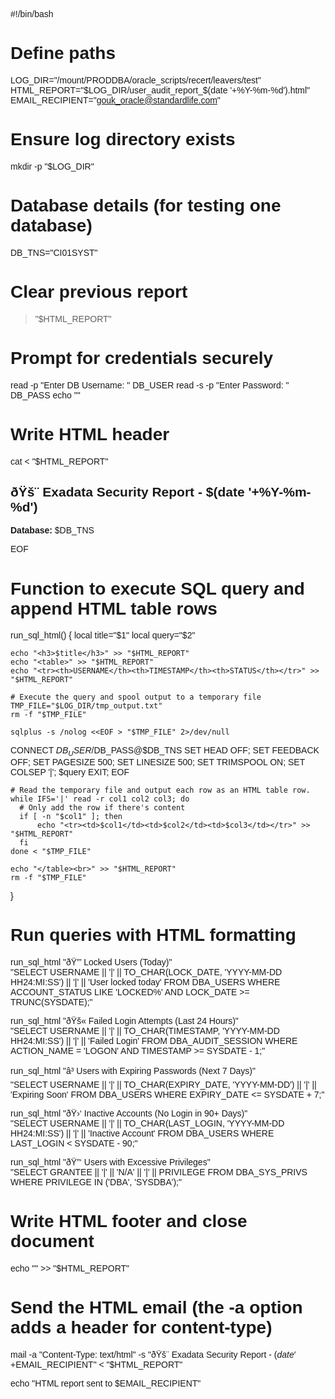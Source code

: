 #!/bin/bash

# Define paths
LOG_DIR="/mount/PRODDBA/oracle_scripts/recert/leavers/test"
HTML_REPORT="$LOG_DIR/user_audit_report_$(date '+%Y-%m-%d').html"
EMAIL_RECIPIENT="gouk_oracle@standardlife.com"

# Ensure log directory exists
mkdir -p "$LOG_DIR"

# Database details (for testing one database)
DB_TNS="CI01SYST"

# Clear previous report
> "$HTML_REPORT"

# Prompt for credentials securely
read -p "Enter DB Username: " DB_USER
read -s -p "Enter Password: " DB_PASS
echo ""

# Write HTML header
cat <<EOF > "$HTML_REPORT"
<html>
<head>
  <style>
    body { font-family: Arial, sans-serif; }
    table { border-collapse: collapse; width: 100%; }
    th, td { border: 1px solid #cccccc; padding: 8px; text-align: left; }
    th { background-color: #f2f2f2; }
  </style>
</head>
<body>
  <h2>ðŸš¨ Exadata Security Report - $(date '+%Y-%m-%d')</h2>
  <p><strong>Database:</strong> $DB_TNS</p>
EOF

# Function to execute SQL query and append HTML table rows
run_sql_html() {
    local title="$1"
    local query="$2"

    echo "<h3>$title</h3>" >> "$HTML_REPORT"
    echo "<table>" >> "$HTML_REPORT"
    echo "<tr><th>USERNAME</th><th>TIMESTAMP</th><th>STATUS</th></tr>" >> "$HTML_REPORT"

    # Execute the query and spool output to a temporary file
    TMP_FILE="$LOG_DIR/tmp_output.txt"
    rm -f "$TMP_FILE"
    
    sqlplus -s /nolog <<EOF > "$TMP_FILE" 2>/dev/null
CONNECT $DB_USER/$DB_PASS@$DB_TNS
SET HEAD OFF;
SET FEEDBACK OFF;
SET PAGESIZE 500;
SET LINESIZE 500;
SET TRIMSPOOL ON;
SET COLSEP '|';
$query
EXIT;
EOF

    # Read the temporary file and output each row as an HTML table row.
    while IFS='|' read -r col1 col2 col3; do
      # Only add the row if there's content
      if [ -n "$col1" ]; then
          echo "<tr><td>$col1</td><td>$col2</td><td>$col3</td></tr>" >> "$HTML_REPORT"
      fi
    done < "$TMP_FILE"
    
    echo "</table><br>" >> "$HTML_REPORT"
    rm -f "$TMP_FILE"
}

# Run queries with HTML formatting

run_sql_html "ðŸ”’ Locked Users (Today)" \
"SELECT USERNAME || '|' || TO_CHAR(LOCK_DATE, 'YYYY-MM-DD HH24:MI:SS') || '|' || 'User locked today'
 FROM DBA_USERS 
 WHERE ACCOUNT_STATUS LIKE 'LOCKED%' 
   AND LOCK_DATE >= TRUNC(SYSDATE);"

run_sql_html "ðŸš« Failed Login Attempts (Last 24 Hours)" \
"SELECT USERNAME || '|' || TO_CHAR(TIMESTAMP, 'YYYY-MM-DD HH24:MI:SS') || '|' || 'Failed Login'
 FROM DBA_AUDIT_SESSION 
 WHERE ACTION_NAME = 'LOGON'
   AND TIMESTAMP >= SYSDATE - 1;"

run_sql_html "â³ Users with Expiring Passwords (Next 7 Days)" \
"SELECT USERNAME || '|' || TO_CHAR(EXPIRY_DATE, 'YYYY-MM-DD') || '|' || 'Expiring Soon'
 FROM DBA_USERS 
 WHERE EXPIRY_DATE <= SYSDATE + 7;"

run_sql_html "ðŸ›‘ Inactive Accounts (No Login in 90+ Days)" \
"SELECT USERNAME || '|' || TO_CHAR(LAST_LOGIN, 'YYYY-MM-DD HH24:MI:SS') || '|' || 'Inactive Account'
 FROM DBA_USERS 
 WHERE LAST_LOGIN < SYSDATE - 90;"

run_sql_html "ðŸ”‘ Users with Excessive Privileges" \
"SELECT GRANTEE || '|' || 'N/A' || '|' || PRIVILEGE
 FROM DBA_SYS_PRIVS 
 WHERE PRIVILEGE IN ('DBA', 'SYSDBA');"

# Write HTML footer and close document
echo "</body></html>" >> "$HTML_REPORT"

# Send the HTML email (the -a option adds a header for content-type)
mail -a "Content-Type: text/html" -s "ðŸš¨ Exadata Security Report - $(date '+%Y-%m-%d')" "$EMAIL_RECIPIENT" < "$HTML_REPORT"

echo "HTML report sent to $EMAIL_RECIPIENT"

